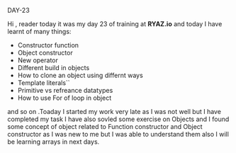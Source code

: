 DAY-23

Hi , reader today it was my day 23 of training at **RYAZ.io** and today I have learnt of  many things:

* Constructor function
* Object constructor
* New operator 
* Different build in objects
* How to clone an object using differnt ways
* Template literals``
* Primitive vs refreance datatypes
* How to use For of loop in object
  
and so on .Toaday I started my work very late as I was not well but I have completed my task I have also sovled some exercise on Objects and I found some concept of object related to Function constructor and Object constructor as I was new to me but I was able to understand them also I will be learning arrays in next days.